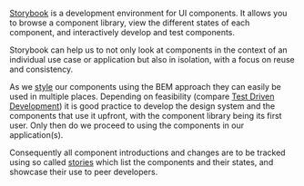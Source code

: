 [Storybook](https://storybook.js.org/) is a development environment for UI components. It allows you to browse a component library, view the different states of each component, and interactively develop and test components.

Storybook can help us to not only look at components in the context of an individual use case or application but also in isolation, with a focus on reuse and consistency.

As we [style](./styles.md) our components using the BEM approach they can easily be used in multiple places. Depending on feasibility (compare [Test Driven Development](https://en.wikipedia.org/wiki/Test-driven_development)) it is good practice to develop the design system and the components that use it upfront, with the component library being its first user. Only then do we proceed to using the components in our application(s).

Consequently all component introductions and changes are to be tracked using so called [stories](../stories) which list the components and their states, and showcase their use to peer developers.
